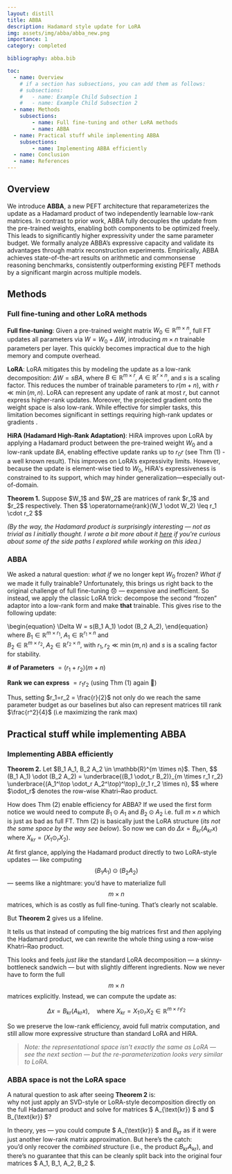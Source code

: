 ```yaml
---
layout: distill
title: ABBA
description: Hadamard style update for LoRA
img: assets/img/abba/abba_new.png
importance: 1
category: completed

bibliography: abba.bib

toc:
  - name: Overview
    # if a section has subsections, you can add them as follows:
    # subsections:
    #   - name: Example Child Subsection 1
    #   - name: Example Child Subsection 2
  - name: Methods
    subsections:
        - name: Full fine-tuning and other LoRA methods
        - name: ABBA
  - name: Practical stuff while implementing ABBA
    subsections:
        - name: Implementing ABBA efficiently
  - name: Conclusion
  - name: References
---
```


## Overview

We introduce **ABBA**, a new PEFT architecture that reparameterizes the update as a Hadamard product of two independently learnable low-rank matrices. In contrast to prior work, ABBA fully decouples the update from the pre-trained weights, enabling both components to be optimized freely. This leads to significantly higher expressivity under the same parameter budget. We formally analyze ABBA’s expressive capacity and validate its advantages through matrix reconstruction experiments.
Empirically, ABBA achieves state-of-the-art results on arithmetic and commonsense reasoning benchmarks, consistently outperforming existing PEFT methods by a significant margin across multiple models.

## Methods

### Full fine-tuning and other LoRA methods
**Full fine-tuning**: Given a pre-trained weight matrix $W_0 \in \mathbb{R}^{m \times n}$, full FT updates all parameters via $W = W_0 + \Delta W$, introducing $m \times n$ trainable parameters per layer. This quickly becomes impractical due to the high memory and compute overhead.

**LoRA**<d-cite key="lora"></d-cite>: LoRA mitigates this by modeling the update as a low-rank decomposition: $\Delta W = sBA$, where $B \in \mathbb{R}^{m \times r}$, $A \in \mathbb{R}^{r \times n}$, and $s$ is a scaling factor. This reduces the number of trainable parameters to $r(m + n)$, with $r \ll \min(m, n)$. LoRA can represent any update of rank at most $r$, but cannot express higher-rank updates. Moreover, the projected gradient onto the weight space is also low-rank. While effective for simpler tasks, this limitation becomes significant in settings requiring high-rank updates or gradients <d-cite key="LoRA-Pro"></d-cite><d-cite key="ponkshe2025initializationusingupdateapproximation"></d-cite>.

**HiRA (Hadamard High-Rank Adaptation)**<d-cite key="huang2025hira"></d-cite>: HiRA improves upon LoRA by applying a Hadamard product between the pre-trained weight $W_0$ and a low-rank update $BA$, enabling effective update ranks up to $r_0 r$ (see Thm (1) - a well known result). This improves on LoRA’s expressivity limits. However, because the update is element-wise tied to $W_0$, HiRA's expressiveness is constrained to its support, which may hinder generalization—especially out-of-domain.

<div class="theorem">
  <strong>Theorem 1.</strong>
  Suppose $W_1$ and $W_2$ are matrices of rank $r_1$ and $r_2$ respectively. Then
  $$
  \operatorname{rank}(W_1 \odot W_2) \leq r_1 \cdot r_2
  $$
</div>

_(By the way, the Hadamard product is surprisingly interesting — not as trivial as I initially thought. I wrote a bit more about it [here](../hadamard-musings) if you're curious about some of the side paths I explored while working on this idea.)_

### ABBA

We asked a natural question: *what if* we no longer kept $W_0$ frozen? *What if* we made it fully trainable? Unfortunately, this brings us right back to the original challenge of full fine-tuning 😞 — expensive and inefficient. So instead, we apply the classic LoRA trick: decompose the second “frozen” adaptor into a low-rank form and make **that** trainable. This gives rise to the following update:

\begin{equation}
\Delta W = s(B_1 A_1) \odot (B_2 A_2),
\end{equation}
where $B_1 \in \mathbb{R}^{m \times r_1},\; A_1 \in \mathbb{R}^{r_1 \times n}$ and  
$B_2 \in \mathbb{R}^{m \times r_2},\; A_2 \in \mathbb{R}^{r_2 \times n}$, with $r_1, r_2 \ll \min(m, n)$ and $s$ is a scaling factor for stability.

**# of Parameters** $= (r_1 + r_2)(m+n)$ 

**Rank we can express** $= r_1 r_2$ (using Thm (1) again 👀)

Thus, setting $r_1=r_2 = \frac{r}{2}$ not only do we reach the same parameter budget as our baselines but also can represent matrices till rank $\frac{r^2}{4}$ (i.e maximizing the rank max)

<!-- <div class="row mt-3">
    <div class="col-sm mt-3 mt-md-0">
        {% include figure.html path="assets/img/abba/abba_new.png" class="img-fluid rounded z-depth-1" %}
    </div>
    <div class="col-sm mt-3 mt-md-0">
        {% include figure.html path="assets/img/abba/loss_landscape_2.png" class="img-fluid rounded z-depth-1" %}
    </div>
</div>
<div class="caption">
   <strong>Left</strong>: Illustration of ABBA’s parameterization, where the update is expressed as the Hadamard product of two learnable low-rank matrices. <strong>Right</strong>: A toy experiment demonstrating ABBA’s optimization behavior. We first train a 2-layer MLP to classify the first 8 MNIST digits, then fine-tune it to recognize the last 2. ABBA converges faster and achieves better final performance.
</div> -->

## Practical stuff while implementing ABBA

### Implementing ABBA efficiently

<div class="theorem">
  <strong>Theorem 2.</strong><d-cite key="slyusar1997new"></d-cite>
  Let $B_1 A_1, B_2 A_2 \in \mathbb{R}^{m \times n}$. Then,
$$
(B_1 A_1) \odot (B_2 A_2) = \underbrace{(B_1 \odot_r B_2)}_{m \times r_1 r_2} \underbrace{(A_1^\top \odot_r A_2^\top)^\top}_{r_1 r_2 \times n},
$$
where $\odot_r$ denotes the row-wise Khatri–Rao product.
</div>

How does Thm (2) enable efficiency for ABBA? If we used the first form notice we would need to compute $B_1 \odot A_1$ and $B_2 \odot A_2$ i.e. full $m \times n$ which is just as bad as full FT. Thm (2) is basically just the LoRA structure (_its not the same space by the way see below_). So now we can do $\Delta x = B_{kr}(A_{kr}x)$ where $X_{kr} = (X_1 \odot_r X_2)$.


At first glance, applying the Hadamard product directly to two LoRA-style updates — like computing $$ (B_1 A_1) \odot (B_2 A_2) $$ — seems like a nightmare: you’d have to materialize full $$ m \times n $$ matrices, which is as costly as full fine-tuning. That’s clearly not scalable.

But **Theorem 2** gives us a lifeline.

It tells us that instead of computing the big matrices first and *then* applying the Hadamard product, we can rewrite the whole thing using a row-wise Khatri–Rao product.

This looks and feels *just like* the standard LoRA decomposition — a skinny-bottleneck sandwich — but with slightly different ingredients. Now we never have to form the full $$ m \times n $$ matrices explicitly. Instead, we can compute the update as:

$$
\Delta x = B_{\text{kr}} (A_{\text{kr}} x), \quad \text{where } X_{\text{kr}} = X_1 \odot_r X_2 \in \mathbb{R}^{m \times r_1r_2}
$$

So we preserve the low-rank efficiency, avoid full matrix computation, and still allow more expressive structure than standard LoRA and HiRA.

> _Note: the representational space isn't exactly the same as LoRA — see the next section — but the re-parameterization looks very similar to LoRA._

### ABBA space is not the LoRA space

A natural question to ask after seeing **Theorem 2** is:  
why not just apply an SVD-style or LoRA-style decomposition directly on the full Hadamard product and solve for matrices $ A_{\text{kr}} $ and $ B_{\text{kr}} $?

In theory, yes — you could compute $ A_{\text{kr}} $ and $B_{\text{kr}}$ as if it were just another low-rank matrix approximation. But here’s the catch:  
you’d only recover the *combined* structure (i.e., the product $B_{\text{kr}} A_{\text{kr}}$), and there’s no guarantee that this can be cleanly split back into the original four matrices $ A_1, B_1, A_2, B_2 $.

